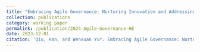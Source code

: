 ```yaml
---
title: "Embracing Agile Governance: Nurturing Innovation and Addressing Challenges of Generative Artificial Intelligence in Higher Education Governance."
collection: publications
category: working paper
permalink: /publication/2024-Agile-Governance-HE
date: 2023-12-01
citation: 'Qiu, Han, and Wenxuan Yu*. Embracing Agile Governance: Nurturing Innovation and Addressing Challenges of Generative Artificial Intelligence in Higher Education Governance.'
---
```



